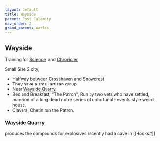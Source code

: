 ```yaml
---
layout: default
title: Wayside
parent: Post Calamity
nav_order: 2
grand_parent: Worlds
---
```

## Wayside

Training for [Science](../../Science), and [Chronicler](../../Chronicler)

Small Size 2 city,

* Halfway between [Crosshaven](Crosshaven) and [Snowcrest](Snowcrest)
* They have a small artisan group 
* Near [Wayside Quarry](#Wayside%20Quarry)
* Bed and Breakfast, "The Patron", Run by two vets who have settled, mansion of a long dead noble series of unfortunate events style weird house.
* Clavers, Chetin run the Patron.

### Wayside Quarry
produces the compounds for explosives recently had a cave in [[Hooks#]]